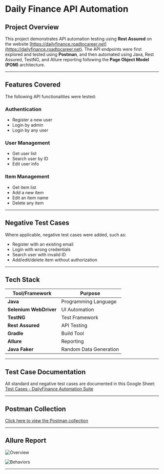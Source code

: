 # Daily Finance API Automation 

##  Project Overview

This project demonstrates API automation testing using **Rest Assured** on the website [https://dailyfinance.roadtocareer.net](https://dailyfinance.roadtocareer.net). The API endpoints were first explored and tested using **Postman**, and then automated using Java, Rest Assured, TestNG, and Allure reporting following the **Page Object Model (POM)** architecture.

---

##  Features Covered

The following API functionalities were tested:

###  Authentication
- Register a new user
- Login by admin
- Login by any user

###  User Management
- Get user list
- Search user by ID
- Edit user info 

###  Item Management
- Get item list
- Add a new item
- Edit an item name
- Delete any item

---

##  Negative Test Cases

Where applicable, negative test cases were added, such as:
- Register with an existing email
- Login with wrong credentials
- Search user with invalid ID
- Add/edit/delete item without authorization

---
##  Tech Stack

| Tool/Framework          | Purpose                    |
|-------------------------|----------------------------|
| **Java**                | Programming Language       |
| **Selenium WebDriver**  | UI Automation              |
| **TestNG**              | Test Framework             |
| **Rest Assured**        | API Testing                |
| **Gradle**              | Build Tool                 |
| **Allure**              | Reporting                  |
| **Java Faker**          | Random Data Generation     |

---
##  Test Case Documentation

 All standard and negative test cases are documented in this Google Sheet:  
   [Test Cases - DailyFinance Automation Suite](https://docs.google.com/spreadsheets/d/your-link-here)

---
##  Postman Collection

 [Click here to view the Postman collection](https://documenter.getpostman.com/view/33823808/2sB2j689rL)  

 ---

 ## Allure Report  
 ![Overview](https://github.com/user-attachments/assets/db6b6033-52a3-4f2d-944b-dc694fb580da)  

 ![Behaviors](https://github.com/user-attachments/assets/6566d199-c6db-4293-892d-83f4a26ad820)

 ---

 


